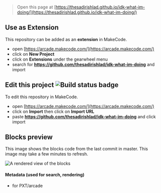  


> Open this page at [https://thesadirishlad.github.io/idk-what-im-doing/](https://thesadirishlad.github.io/idk-what-im-doing/)

## Use as Extension

This repository can be added as an **extension** in MakeCode.

* open [https://arcade.makecode.com/](https://arcade.makecode.com/)
* click on **New Project**
* click on **Extensions** under the gearwheel menu
* search for **https://github.com/thesadirishlad/idk-what-im-doing** and import

## Edit this project ![Build status badge](https://github.com/thesadirishlad/idk-what-im-doing/workflows/MakeCode/badge.svg)

To edit this repository in MakeCode.

* open [https://arcade.makecode.com/](https://arcade.makecode.com/)
* click on **Import** then click on **Import URL**
* paste **https://github.com/thesadirishlad/idk-what-im-doing** and click import

## Blocks preview

This image shows the blocks code from the last commit in master.
This image may take a few minutes to refresh.

![A rendered view of the blocks](https://github.com/thesadirishlad/idk-what-im-doing/raw/master/.github/makecode/blocks.png)

#### Metadata (used for search, rendering)

* for PXT/arcade
<script src="https://makecode.com/gh-pages-embed.js"></script><script>makeCodeRender("{{ site.makecode.home_url }}", "{{ site.github.owner_name }}/{{ site.github.repository_name }}");</script>
